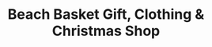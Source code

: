 ---
title: "Beach Basket Gift, Clothing & Christmas Shop"
url: /gig-harbor/beach-basket-gift-clothing-and-christmas-shop/
shop: gift
---